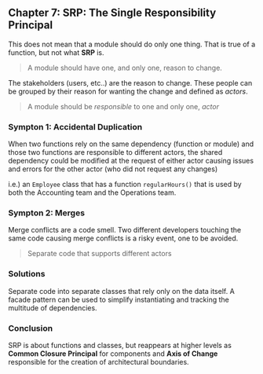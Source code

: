## Chapter 7: SRP: The Single Responsibility Principal

This does not mean that a module should do only one thing. That is true of a function, but not what **SRP** is.

> A module should have one, and only one, reason to change.

The stakeholders (users, etc..) are the reason to change. These people can be grouped by their reason for wanting the change and defined as _actors_.

> A module should be _responsible_ to one and only one, _actor_

### Sympton 1: Accidental Duplication

When two functions rely on the same dependency (function or module) and those two functions are responsible to different actors, the shared dependency could be modified at the request of either actor causing issues and errors for the other actor (who did not request any changes)

i.e.) an `Employee` class that has a function `regularHours()` that is used by both the Accounting team and the Operations team.

### Sympton 2: Merges

Merge conflicts are a code smell. Two different developers touching the same code causing merge conflicts is a risky event, one to be avoided.

> Separate code that supports different actors

### Solutions

Separate code into separate classes that rely only on the data itself. A facade pattern can be used to simplify instantiating and tracking the multitude of dependencies.

### Conclusion

SRP is about functions and classes, but reappears at higher levels as **Common Closure Principal** for components and **Axis of Change** responsible for the creation of architectural boundaries.
